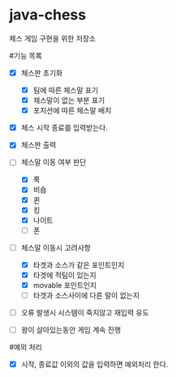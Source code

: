 # java-chess
체스 게임 구현을 위한 저장소


#기능 목록
- [x] 체스판 초기화
    - [x] 팀에 따른 체스말 표기
    - [x] 체스말이 없는 부분 표기 
    - [x] 포지션에 따른 체스말 배치
- [x] 체스 시작 종료를 입력받는다. 
- [x] 체스판 출력 
- [ ] 체스말 이동 여부 판단
    - [x] 룩
    - [x] 비숍
    - [x] 퀸
    - [x] 킹
    - [x] 나이트
    - [ ] 폰
- [ ] 체스말 이동시 고려사항
    - [x] 타겟과 소스가 같은 포인트인지
    - [x] 타겟에 적팀이 있는지
    - [x] movable 포인트인지
    - [ ] 타겟과 소스사이에 다른 말이 없는지
    
- [ ] 오류 발생시 시스템이 죽지않고 재입력 유도

- [ ] 왕이 살아있는동안 게임 계속 진행

#예외 처리
- [x] 시작, 종료값 이외의 값을 입력하면 예외처리 한다.
   
